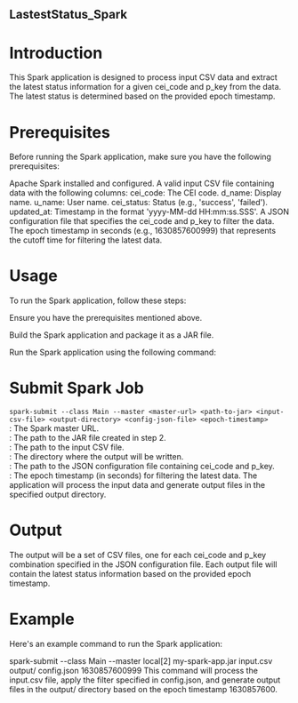 ## LastestStatus_Spark

# Introduction
This Spark application is designed to process input CSV data and extract the latest status information for a given cei_code and p_key from the data. The latest status is determined based on the provided epoch timestamp.

# Prerequisites
Before running the Spark application, make sure you have the following prerequisites:

Apache Spark installed and configured.
A valid input CSV file containing data with the following columns:
cei_code: The CEI code.
d_name: Display name.
u_name: User name.
cei_status: Status (e.g., 'success', 'failed').
updated_at: Timestamp in the format 'yyyy-MM-dd HH:mm:ss.SSS'.
A JSON configuration file that specifies the cei_code and p_key to filter the data.
The epoch timestamp in seconds (e.g., 1630857600999) that represents the cutoff time for filtering the latest data.

# Usage
   To run the Spark application, follow these steps:

Ensure you have the prerequisites mentioned above.

Build the Spark application and package it as a JAR file.

Run the Spark application using the following command:

# Submit Spark Job
```spark-submit --class Main --master <master-url> <path-to-jar> <input-csv-file> <output-directory> <config-json-file> <epoch-timestamp>```
<br/> <master-url>: The Spark master URL.
<br/> <path-to-jar>: The path to the JAR file created in step 2.
<br/> <input-csv-file>: The path to the input CSV file.
<br/> <output-directory>: The directory where the output will be written.
<br/> <config-json-file>: The path to the JSON configuration file containing cei_code and p_key.
<br/> <epoch-timestamp>: The epoch timestamp (in seconds) for filtering the latest data.
The application will process the input data and generate output files in the specified output directory.

# Output
The output will be a set of CSV files, one for each cei_code and p_key combination specified in the JSON configuration file. Each output file will contain the latest status information based on the provided epoch timestamp.

# Example
Here's an example command to run the Spark application:


spark-submit --class Main --master local[2] my-spark-app.jar input.csv output/ config.json 1630857600999
This command will process the input.csv file, apply the filter specified in config.json, and generate output files in the output/ directory based on the epoch timestamp 1630857600.
